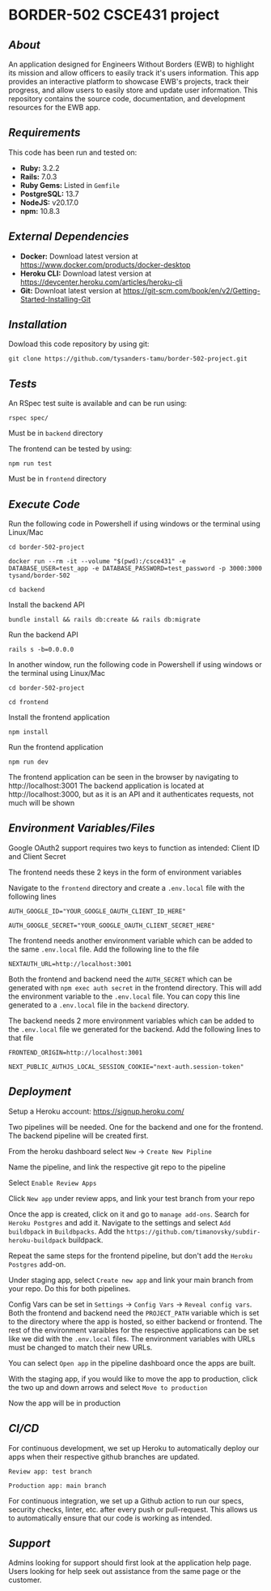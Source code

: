 # BORDER-502 CSCE431 project

## _About_

An application designed for Engineers Without Borders (EWB) to highlight its mission and allow officers to easily track it's users information. This app provides an interactive platform to showcase EWB's projects, track their progress, and allow users to easily store and update user information. This repository contains the source code, documentation, and development resources for the EWB app.

## _Requirements_
This code has been run and tested on:

- **Ruby:** 3.2.2
- **Rails:** 7.0.3
- **Ruby Gems:** Listed in `Gemfile`
- **PostgreSQL:** 13.7
- **NodeJS:** v20.17.0
- **npm:** 10.8.3

## _External Dependencies_

- **Docker:** Download latest version at https://www.docker.com/products/docker-desktop
- **Heroku CLI:** Download latest version at https://devcenter.heroku.com/articles/heroku-cli
- **Git:** Downloat latest version at https://git-scm.com/book/en/v2/Getting-Started-Installing-Git

## _Installation_

Dowload this code repository by using git:

`git clone https://github.com/tysanders-tamu/border-502-project.git`

## _Tests_

An RSpec test suite is available and can be run using:

`rspec spec/`

Must be in `backend` directory

The frontend can be tested by using:

`npm run test`

Must be in `frontend` directory

## _Execute Code_

Run the following code in Powershell if using windows or the terminal using Linux/Mac

  `cd border-502-project`
  
  `docker run --rm -it --volume "$(pwd):/csce431" -e DATABASE_USER=test_app -e DATABASE_PASSWORD=test_password -p 3000:3000 tysand/border-502`

  `cd backend`
  
Install the backend API

  `bundle install && rails db:create && rails db:migrate`

Run the backend API

  `rails s -b=0.0.0.0`

In another window, run the following code in Powershell if using windows or the terminal using Linux/Mac

  `cd border-502-project`

  `cd frontend`

Install the frontend application

  `npm install`

Run the frontend application

  `npm run dev`

The frontend application can be seen in the browser by navigating to http://localhost:3001
The backend application is located at http://localhost:3000, but as it is an API and it authenticates requests, not much will be shown

## _Environment Variables/Files_

Google OAuth2 support requires two keys to function as intended: Client ID and Client Secret

The frontend needs these 2 keys in the form of environment variables

Navigate to the `frontend` directory and create a `.env.local` file with the following lines

  `AUTH_GOOGLE_ID="YOUR_GOOGLE_OAUTH_CLIENT_ID_HERE"`

  `AUTH_GOOGLE_SECRET="YOUR_GOOGLE_OAUTH_CLIENT_SECRET_HERE"`

The frontend needs another environment variable which can be added to the same `.env.local` file. Add the following line to the file

  `NEXTAUTH_URL=http://localhost:3001`

Both the frontend and backend need the `AUTH_SECRET` which can be generated with `npm exec auth secret` in the frontend directory. This will add the environment variable to the `.env.local` file. You can copy this line generated to a `.env.local` file in the `backend` directory.

The backend needs 2 more environment variables which can be added to the `.env.local` file we generated for the backend. Add the following lines to that file

  `FRONTEND_ORIGIN=http://localhost:3001`

  `NEXT_PUBLIC_AUTHJS_LOCAL_SESSION_COOKIE="next-auth.session-token"`

## _Deployment_

Setup a Heroku account: https://signup.heroku.com/

Two pipelines will be needed. One for the backend and one for the frontend. The backend pipeline will be created first.

From the heroku dashboard select `New` -> `Create New Pipline`

Name the pipeline, and link the respective git repo to the pipeline

Select `Enable Review Apps`

Click `New app` under review apps, and link your test branch from your repo

Once the app is created, click on it and go to `manage add-ons`. Search for `Heroku Postgres` and add it. Navigate to the settings and select `Add buildbpack` in `Buildbpacks`. Add the `https://github.com/timanovsky/subdir-heroku-buildpack` buildpack.

Repeat the same steps for the frontend pipeline, but don't add the `Heroku Postgres` add-on.

Under staging app, select `Create new app` and link your main branch from your repo. Do this for both pipelines.

Config Vars can be set in `Settings` -> `Config Vars` -> `Reveal config vars`. Both the frontend and backend need the `PROJECT_PATH` variable which is set to the directory where the app is hosted, so either backend or frontend. The rest of the environment varaibles for the respective applications can be set like we did with the `.env.local` files. The environment variables with URLs must be changed to match their new URLs.

You can select `Open app` in the pipeline dashboard once the apps are built.

With the staging app, if you would like to move the app to production, click the two up and down arrows and select `Move to production`

Now the app will be in production

## _CI/CD_

For continuous development, we set up Heroku to automatically deploy our apps when their respective github branches are updated.

  `Review app: test branch`

  `Production app: main branch`

For continuous integration, we set up a Github action to run our specs, security checks, linter, etc. after every push or pull-request. This allows us to automatically ensure that our code is working as intended.

## _Support_

Admins looking for support should first look at the application help page.
Users looking for help seek out assistance from the same page or the customer.
